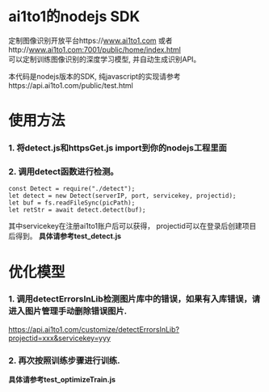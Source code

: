 # ai1to1的nodejs SDK


定制图像识别开放平台https://www.ai1to1.com
或者http://www.ai1to1.com:7001/public/home/index.html  
可以定制训练图像识别的深度学习模型, 并自动生成识别API。

本代码是nodejs版本的SDK, 纯javascript的实现请参考https://api.ai1to1.com/public/test.html

# 使用方法
### 1. 将detect.js和httpsGet.js import到你的nodejs工程里面
### 2. 调用detect函数进行检测。

```
const Detect = require("./detect");
let detect = new Detect(serverIP, port, servicekey, projectid);
let buf = fs.readFileSync(picPath);
let retStr = await detect.detect(buf);
```

其中servicekey在注册ai1to1账户后可以获得， projectid可以在登录后创建项目后得到。
**具体请参考test_detect.js**

# 优化模型
### 1. 调用detectErrorsInLib检测图片库中的错误，如果有入库错误，请进入图片管理手动删除错误图片.

  https://api.ai1to1.com/customize/detectErrorsInLib?projectid=xxx&servicekey=yyy
### 2. 再次按照训练步骤进行训练.

**具体请参考test_optimizeTrain.js**
